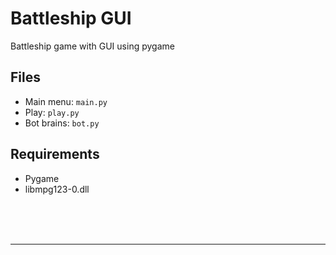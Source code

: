 # Battleship GUI

Battleship game with GUI using pygame

## Files

- Main menu: `main.py`
- Play: `play.py`
- Bot brains: `bot.py`

## Requirements

- Pygame
- libmpg123-0.dll

<br>
<br>
<br>

---